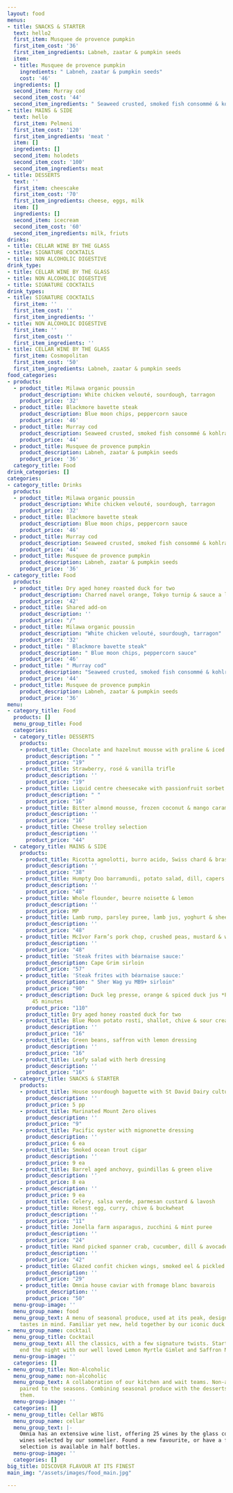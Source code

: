 ```yaml
---
layout: food
menus:
- title: SNACKS & STARTER
  text: hello2
  first_item: Musquee de provence pumpkin
  first_item_cost: '36'
  first_item_ingredients: Labneh, zaatar & pumpkin seeds
  item:
  - title: Musquee de provence pumpkin
    ingredients: " Labneh, zaatar & pumpkin seeds"
    cost: '46'
  ingredients: []
  second_item: Murray cod
  second_item_cost: '44'
  second_item_ingredients: " ‍Seaweed crusted, smoked fish consommé & kohlrabi"
- title: MAINS & SIDE
  text: hello
  first_item: Pelmeni
  first_item_cost: '120'
  first_item_ingredients: 'meat '
  item: []
  ingredients: []
  second_item: holodets
  second_item_cost: '100'
  second_item_ingredients: meat
- title: DESSERTS
  text: ''
  first_item: cheescake
  first_item_cost: '70'
  first_item_ingredients: cheese, eggs, milk
  item: []
  ingredients: []
  second_item: icecream
  second_item_cost: '60'
  second_item_ingredients: milk, friuts
drinks:
- title: CELLAR WINE BY THE GLASS
- title: SIGNATURE COCKTAILS
- title: NON ALCOHOLIC DIGESTIVE
drink_type:
- title: CELLAR WINE BY THE GLASS
- title: NON ALCOHOLIC DIGESTIVE
- title: SIGNATURE COCKTAILS
drink_types:
- title: SIGNATURE COCKTAILS
  first_item: ''
  first_item_cost: ''
  first_item_ingredients: ''
- title: NON ALCOHOLIC DIGESTIVE
  first_item: ''
  first_item_cost: ''
  first_item_ingredients: ''
- title: CELLAR WINE BY THE GLASS
  first_item: Cosmopolitan
  first_item_cost: '50'
  first_item_ingredients: Labneh, zaatar & pumpkin seeds
food_categories:
- products:
  - product_title: Milawa organic poussin ‍
    product_description: White chicken velouté, sourdough, tarragon
    product_price: '32'
  - product_title: Blackmore bavette steak
    product_description: Blue moon chips, peppercorn sauce
    product_price: '46'
  - product_title: Murray cod
    product_description: Seaweed crusted, smoked fish consommé & kohlrabi
    product_price: '44'
  - product_title: Musquee de provence pumpkin
    product_description: Labneh, zaatar & pumpkin seeds
    product_price: '36'
  category_title: Food
drink_categories: []
categories:
- category_title: Drinks
  products:
  - product_title: Milawa organic poussin
    product_description: White chicken velouté, sourdough, tarragon
    product_price: '32'
  - product_title: Blackmore bavette steak
    product_description: Blue moon chips, peppercorn sauce
    product_price: '46'
  - product_title: Murray cod
    product_description: Seaweed crusted, smoked fish consommé & kohlrabi
    product_price: '44'
  - product_title: Musquee de provence pumpkin
    product_description: Labneh, zaatar & pumpkin seeds
    product_price: '36'
- category_title: Food
  products:
  - product_title: Dry aged honey roasted duck for two
    product_description: Charred navel orange, Tokyo turnip & sauce a l’orang
    product_price: '42'
  - product_title: Shared add-on
    product_description: ''
    product_price: "/"
  - product_title: Milawa organic poussin
    product_description: "‍White chicken velouté, sourdough, tarragon"
    product_price: '32'
  - product_title: " Blackmore bavette steak"
    product_description: " ‍Blue moon chips, peppercorn sauce"
    product_price: '46'
  - product_title: " Murray cod"
    product_description: "‍Seaweed crusted, smoked fish consommé & kohlrabi"
    product_price: '44'
  - product_title: Musquee de provence pumpkin
    product_description: Labneh, zaatar & pumpkin seeds
    product_price: '36'
menu:
- category_title: Food
  products: []
  menu_group_title: Food
  categories:
  - category_title: DESSERTS
    products:
    - product_title: Chocolate and hazelnut mousse with praline & iced fudge cake
      product_description: " "
      product_price: "19"
    - product_title: Strawberry, rosé & vanilla trifle
      product_description: ''
      product_price: "19"
    - product_title: Liquid centre cheesecake with passionfruit sorbet
      product_description: " "
      product_price: "16"
    - product_title: Bitter almond mousse, frozen coconut & mango caramel
      product_description: ''
      product_price: "16"
    - product_title: Cheese trolley selection
      product_description: ''
      product_price: "44"
  - category_title: MAINS & SIDE
    products:
    - product_title: Ricotta agnolotti, burro acido, Swiss chard & brassicas
      product_description: ''
      product_price: "38"
    - product_title: Humpty Doo barramundi, potato salad, dill, capers & savoury consommé
      product_description: ''
      product_price: "48"
    - product_title: Whole flounder, beurre noisette & lemon
      product_description: ''
      product_price: MP
    - product_title: Lamb rump, parsley puree, lamb jus, yoghurt & sheep sorrel
      product_description: ''
      product_price: "48"
    - product_title: McIvor Farm’s pork chop, crushed peas, mustard & wild garlic
      product_description: ''
      product_price: "48"
    - product_title: 'Steak frites with béarnaise sauce:'
      product_description: Cape Grim sirloin
      product_price: "57"
    - product_title: 'Steak frites with béarnaise sauce:'
      product_description: " Sher Wag yu MB9+ sirloin"
      product_price: "90"
    - product_description: Duck leg presse, orange & spiced duck jus *Please allow
        45 minutes
      product_price: "110"
      product_title: Dry aged honey roasted duck for two
    - product_title: Blue Moon potato rosti, shallot, chive & sour cream
      product_description: ''
      product_price: "16"
    - product_title: Green beans, saffron with lemon dressing
      product_description: ''
      product_price: "16"
    - product_title: Leafy salad with herb dressing
      product_description: ''
      product_price: "16"
  - category_title: SNACKS & STARTER
    products:
    - product_title: House sourdough baguette with St David Dairy cultured butter
      product_description: ''
      product_price: 5 pp
    - product_title: Marinated Mount Zero olives
      product_description: ''
      product_price: "9"
    - product_title: Pacific oyster with mignonette dressing
      product_description: ''
      product_price: 6 ea
    - product_title: Smoked ocean trout cigar
      product_description: ''
      product_price: 9 ea
    - product_title: Barrel aged anchovy, guindillas & green olive
      product_description: ''
      product_price: 8 ea
    - product_description: ''
      product_price: 9 ea
      product_title: Celery, salsa verde, parmesan custard & lavosh
    - product_title: Honest egg, curry, chive & buckwheat
      product_description: ''
      product_price: "11"
    - product_title: Jonella farm asparagus, zucchini & mint puree
      product_description: ''
      product_price: "24"
    - product_title: Hand picked spanner crab, cucumber, dill & avocado
      product_description: ''
      product_price: "42"
    - product_title: Glazed confit chicken wings, smoked eel & pickled turnip
      product_description: ''
      product_price: "29"
    - product_title: Omnia house caviar with fromage blanc bavarois
      product_description: ''
      product_price: "50"
  menu-group-image: ''
  menu_group_name: food
  menu_group_text: A menu of seasonal produce, used at its peak, designed with all
    tastes in mind. Familiar yet new, held together by our iconic duck and cheesecake.
- menu_group_name: cocktail
  menu_group_title: Cocktail
  menu_group_text: All the classics, with a few signature twists. Start, spend, or
    end the night with our well loved Lemon Myrtle Gimlet and Saffron Negroni.
  menu-group-image: ''
  categories: []
- menu_group_title: Non-Alcoholic
  menu_group_name: non-alcoholic
  menu_group_text: A collaboration of our kitchen and wait teams. Non-alcoholic digestives
    paired to the seasons. Combining seasonal produce with the desserts that highlight
    them.
  menu-group-image: ''
  categories: []
- menu_group_title: Cellar WBTG
  menu_group_name: cellar
  menu_group_text: |-
    Omnia has an extensive wine list, offering 25 wines by the glass consisting of 13 regular, and 12 premier
    wines selected by our sommelier. Found a new favourite, or have a friend on the way? Our whole
    selection is available in half bottles.
  menu-group-image: ''
  categories: []
big_title: DISCOVER FLAVOUR AT ITS FINEST
main_img: "/assets/images/food_main.jpg"

---
```


